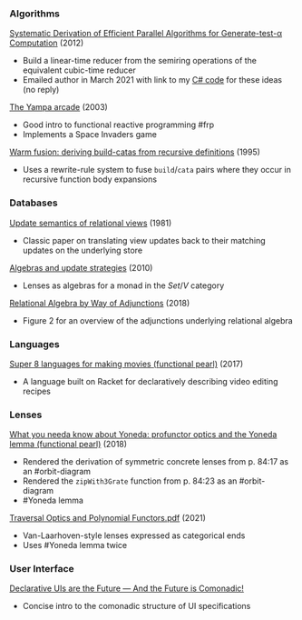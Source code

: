 ### Algorithms

[Systematic Derivation of Efficient Parallel Algorithms for Generate-test-α Computation](https://www.jstage.jst.go.jp/article/imt/7/2/7_567/_article) (2012)
* Build a linear-time reducer from the semiring operations of the equivalent cubic-time reducer
* Emailed author in March 2021 with link to my [C# code](https://github.com/jasonincanada/kattis/tree/master/cs/semirings) for these ideas (no reply)

[The Yampa arcade](https://dl.acm.org/doi/abs/10.1145/871895.871897) (2003)
* Good intro to functional reactive programming #frp
* Implements a Space Invaders game

[Warm fusion: deriving build-catas from recursive definitions](https://dl.acm.org/doi/abs/10.1145/224164.224223) (1995)
* Uses a rewrite-rule system to fuse `build`/`cata` pairs where they occur in recursive function body expansions


### Databases

[Update semantics of relational views](https://dl.acm.org/doi/10.1145/319628.319634) (1981)
* Classic paper on translating view updates back to their matching updates on the underlying store

[Algebras and update strategies](http://www.jucs.org/jucs_16_5/algebras_and_update_strategies/jucs_16_05_0729_0748_johnson.pdf) (2010)
* Lenses as algebras for a monad in the $Set/V$ category

[Relational Algebra by Way of Adjunctions](http://www.cs.ox.ac.uk/jeremy.gibbons/publications/reladj.pdf) (2018)
* Figure 2 for an overview of the adjunctions underlying relational algebra


### Languages

[Super 8 languages for making movies (functional pearl)](https://dl.acm.org/doi/10.1145/3110274) (2017)
* A language built on Racket for declaratively describing video editing recipes


### Lenses

[What you needa know about Yoneda: profunctor optics and the Yoneda lemma (functional pearl)](https://dl.acm.org/doi/10.1145/3236779) (2018)
* Rendered the derivation of symmetric concrete lenses from p. 84:17 as an #orbit-diagram
* Rendered the `zipWith3Grate` function from p. 84:23 as an #orbit-diagram
* #Yoneda lemma

[Traversal Optics and Polynomial Functors.pdf](https://github.com/BartoszMilewski/Publications/blob/master/Traversals.pdf) (2021)
* Van-Laarhoven-style lenses expressed as categorical ends
* Uses #Yoneda lemma twice


### User Interface

[Declarative UIs are the Future — And the Future is Comonadic!](https://functorial.com/the-future-is-comonadic/main.pdf)
* Concise intro to the comonadic structure of UI specifications

